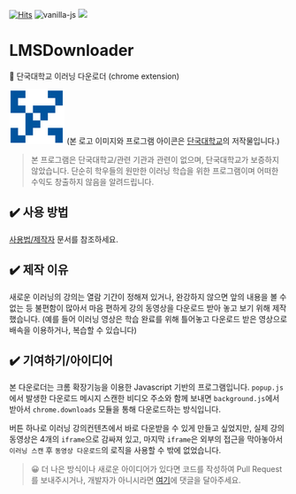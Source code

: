 [![Hits](https://hits.seeyoufarm.com/api/count/incr/badge.svg?url=https%3A%2F%2Fgithub.com%2Fzinirun%2FLMSDownloader&count_bg=%2359AAE9&title_bg=%23555555&icon=&icon_color=%23E7E7E7&title=hits&edge_flat=false)](https://hits.seeyoufarm.com) ![vanilla-js](http://vanilla-js.com/assets/button.png) <img src="https://www.zotero.org/static/images/icons/chrome-icon-128%402x.png" width=20>
# LMSDownloader
🐻 단국대학교 이러닝 다운로더 (chrome extension)


![dankook-logo](icon.png)
(본 로고 이미지와 프로그램 아이콘은 [단국대학교](http://www.dankook.ac.kr/web/kor/-ui-)의 저작물입니다.)

> 본 프로그램은 단국대학교/관련 기관과 관련이 없으며, 단국대학교가 보증하지 않았습니다. 단순히 학우들의 원만한 이러닝 학습을 위한 프로그램이며 어떠한 수익도 창출하지 않음을 알려드립니다.

## ✔️ 사용 방법
[사용법/제작자](https://zinirun.github.io/LMSDownloader/index.html) 문서를 참조하세요.

## ✔️ 제작 이유
새로운 이러닝의 강의는 열람 기간이 정해져 있거나, 완강하지 않으면 앞의 내용을 볼 수 없는 등 불편함이 많아서 마음 편하게 강의 동영상을 다운로드 받아 놓고 보기 위해 제작했습니다. (예를 들어 이러닝 영상은 학습 완료를 위해 틀어놓고 다운로드 받은 영상으로 배속을 이용하거나, 복습할 수 있습니다)

## ✔️ 기여하기/아이디어
본 다운로더는 크롬 확장기능을 이용한 Javascript 기반의 프로그램입니다. `popup.js`에서 발생한 다운로드 메시지 스캔한 비디오 주소와 함께 보내면 `background.js`에서 받아서 `chrome.downloads` 모듈을 통해 다운로드하는 방식입니다.

버튼 하나로 이러닝 강의컨텐츠에서 바로 다운받을 수 있게 만들고 싶었지만, 실제 강의 동영상은 4개의 `iframe`으로 감싸져 있고, 마지막 `iframe`은 외부의 접근을 막아놓아서 `이러닝 스캔` 후 `동영상 다운로드`의 로직을 사용할 수 밖에 없었습니다.

> 😀 더 나은 방식이나 새로운 아이디어가 있다면 코드를 작성하여 Pull Request를 보내주시거나, 개발자가 아니시라면 [여기](https://zinirun.github.io/2020/09/07/project-dku-lms-downloader/)에 댓글을 달아주세요.